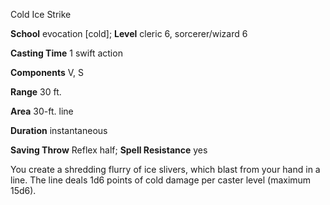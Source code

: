 Cold Ice Strike

**School** evocation [cold]; **Level** cleric 6, sorcerer/wizard 6

**Casting Time** 1 swift action

**Components** V, S

**Range** 30 ft.

**Area** 30-ft. line

**Duration** instantaneous

**Saving Throw** Reflex half; **Spell Resistance** yes

You create a shredding flurry of ice slivers, which blast from your hand in a line. The line deals 1d6 points of cold damage per caster level (maximum 15d6).

